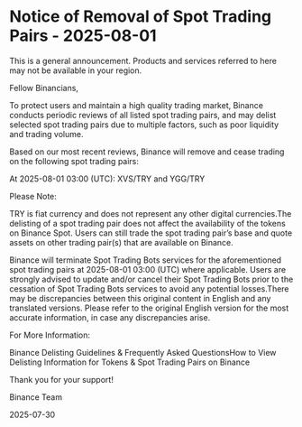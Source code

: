 # Notice of Removal of Spot Trading Pairs - 2025-08-01

This is a general announcement. Products and services referred to here may not be available in your region.

Fellow Binancians, 

To protect users and maintain a high quality trading market, Binance conducts periodic reviews of all listed spot trading pairs, and may delist selected spot trading pairs due to multiple factors, such as poor liquidity and trading volume.

Based on our most recent reviews, Binance will remove and cease trading on the following spot trading pairs:

At 2025-08-01 03:00 (UTC): XVS/TRY and YGG/TRY

Please Note:

TRY is fiat currency and does not represent any other digital currencies.The delisting of a spot trading pair does not affect the availability of the tokens on Binance Spot. Users can still trade the spot trading pair’s base and quote assets on other trading pair(s) that are available on Binance. 

Binance will terminate Spot Trading Bots services for the aforementioned spot trading pairs at 2025-08-01 03:00 (UTC) where applicable. Users are strongly advised to update and/or cancel their Spot Trading Bots prior to the cessation of Spot Trading Bots services to avoid any potential losses.There may be discrepancies between this original content in English and any translated versions. Please refer to the original English version for the most accurate information, in case any discrepancies arise.

For More Information:

Binance Delisting Guidelines & Frequently Asked QuestionsHow to View Delisting Information for Tokens & Spot Trading Pairs on Binance

Thank you for your support!

Binance Team

2025-07-30